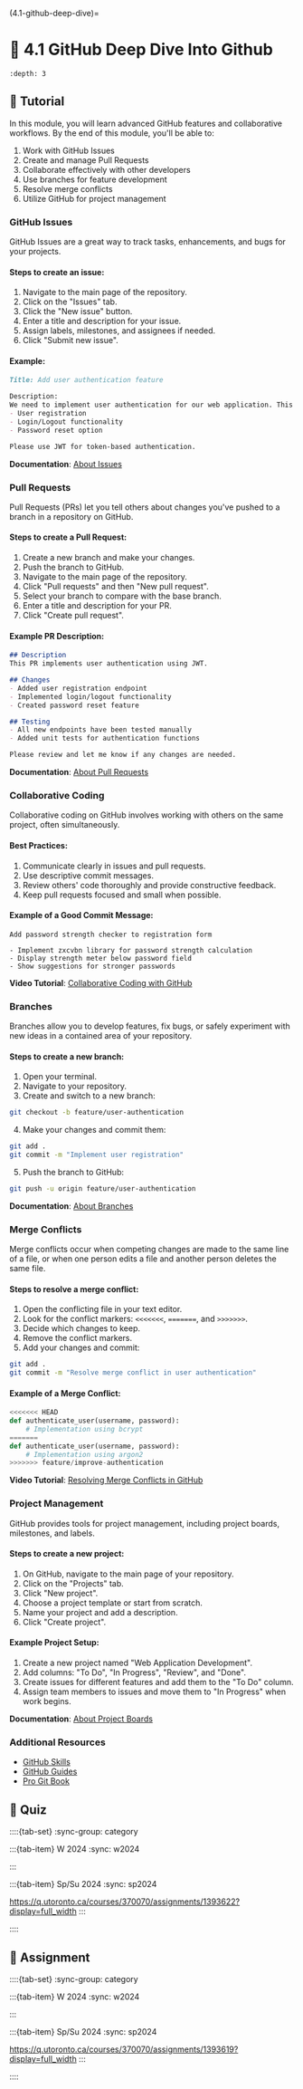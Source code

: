 (4.1-github-deep-dive)=
# 🧩 4.1 GitHub Deep Dive Into Github

```{contents}
:depth: 3
```

## 🔰 Tutorial

In this module, you will learn advanced GitHub features and collaborative workflows. By the end of this module, you'll be able to:

1. Work with GitHub Issues
2. Create and manage Pull Requests
3. Collaborate effectively with other developers
4. Use branches for feature development
5. Resolve merge conflicts
6. Utilize GitHub for project management

### GitHub Issues

GitHub Issues are a great way to track tasks, enhancements, and bugs for your projects.

#### Steps to create an issue:
1. Navigate to the main page of the repository.
2. Click on the "Issues" tab.
3. Click the "New issue" button.
4. Enter a title and description for your issue.
5. Assign labels, milestones, and assignees if needed.
6. Click "Submit new issue".

#### Example:
```markdown
Title: Add user authentication feature

Description:
We need to implement user authentication for our web application. This should include:
- User registration
- Login/Logout functionality
- Password reset option

Please use JWT for token-based authentication.
```

**Documentation**: [About Issues](https://docs.github.com/en/issues/tracking-your-work-with-issues/about-issues)

### Pull Requests

Pull Requests (PRs) let you tell others about changes you've pushed to a branch in a repository on GitHub.

#### Steps to create a Pull Request:
1. Create a new branch and make your changes.
2. Push the branch to GitHub.
3. Navigate to the main page of the repository.
4. Click "Pull requests" and then "New pull request".
5. Select your branch to compare with the base branch.
6. Enter a title and description for your PR.
7. Click "Create pull request".

#### Example PR Description:
```markdown
## Description
This PR implements user authentication using JWT.

## Changes
- Added user registration endpoint
- Implemented login/logout functionality
- Created password reset feature

## Testing
- All new endpoints have been tested manually
- Added unit tests for authentication functions

Please review and let me know if any changes are needed.
```

**Documentation**: [About Pull Requests](https://docs.github.com/en/pull-requests/collaborating-with-pull-requests/proposing-changes-to-your-work-with-pull-requests/about-pull-requests)

### Collaborative Coding

Collaborative coding on GitHub involves working with others on the same project, often simultaneously.

#### Best Practices:
1. Communicate clearly in issues and pull requests.
2. Use descriptive commit messages.
3. Review others' code thoroughly and provide constructive feedback.
4. Keep pull requests focused and small when possible.

#### Example of a Good Commit Message:
```
Add password strength checker to registration form

- Implement zxcvbn library for password strength calculation
- Display strength meter below password field
- Show suggestions for stronger passwords
```

**Video Tutorial**: [Collaborative Coding with GitHub](https://www.youtube.com/watch?v=MnUd31TvBoU)

### Branches

Branches allow you to develop features, fix bugs, or safely experiment with new ideas in a contained area of your repository.

#### Steps to create a new branch:
1. Open your terminal.
2. Navigate to your repository.
3. Create and switch to a new branch:

```bash
git checkout -b feature/user-authentication
```

4. Make your changes and commit them:

```bash
git add .
git commit -m "Implement user registration"
```

5. Push the branch to GitHub:

```bash
git push -u origin feature/user-authentication
```

**Documentation**: [About Branches](https://docs.github.com/en/pull-requests/collaborating-with-pull-requests/proposing-changes-to-your-work-with-pull-requests/about-branches)

### Merge Conflicts

Merge conflicts occur when competing changes are made to the same line of a file, or when one person edits a file and another person deletes the same file.

#### Steps to resolve a merge conflict:
1. Open the conflicting file in your text editor.
2. Look for the conflict markers: `<<<<<<<`, `=======`, and `>>>>>>>`.
3. Decide which changes to keep.
4. Remove the conflict markers.
5. Add your changes and commit:

```bash
git add .
git commit -m "Resolve merge conflict in user authentication"
```

#### Example of a Merge Conflict:
```python
<<<<<<< HEAD
def authenticate_user(username, password):
    # Implementation using bcrypt
=======
def authenticate_user(username, password):
    # Implementation using argon2
>>>>>>> feature/improve-authentication
```

**Video Tutorial**: [Resolving Merge Conflicts in GitHub](https://www.youtube.com/watch?v=xNVM5UxlFSA)

### Project Management

GitHub provides tools for project management, including project boards, milestones, and labels.

#### Steps to create a new project:
1. On GitHub, navigate to the main page of your repository.
2. Click on the "Projects" tab.
3. Click "New project".
4. Choose a project template or start from scratch.
5. Name your project and add a description.
6. Click "Create project".

#### Example Project Setup:
1. Create a new project named "Web Application Development".
2. Add columns: "To Do", "In Progress", "Review", and "Done".
3. Create issues for different features and add them to the "To Do" column.
4. Assign team members to issues and move them to "In Progress" when work begins.

**Documentation**: [About Project Boards](https://docs.github.com/en/issues/organizing-your-work-with-project-boards/managing-project-boards/about-project-boards)

### Additional Resources

- [GitHub Skills](https://skills.github.com/)
- [GitHub Guides](https://guides.github.com/)
- [Pro Git Book](https://git-scm.com/book/en/v2)

## 🚀 Quiz

::::{tab-set}
:sync-group: category

:::{tab-item} W 2024
:sync: w2024

:::

:::{tab-item} Sp/Su 2024
:sync: sp2024

https://q.utoronto.ca/courses/370070/assignments/1393622?display=full_width
:::

::::

## 📄 Assignment

::::{tab-set}
:sync-group: category

:::{tab-item} W 2024
:sync: w2024

:::

:::{tab-item} Sp/Su 2024
:sync: sp2024

https://q.utoronto.ca/courses/370070/assignments/1393619?display=full_width
:::

::::